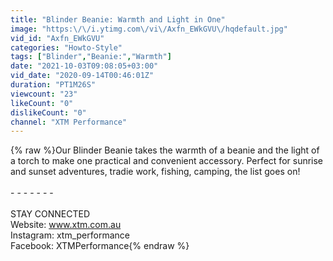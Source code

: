 ```yaml
---
title: "Blinder Beanie: Warmth and Light in One"
image: "https:\/\/i.ytimg.com\/vi\/Axfn_EWkGVU\/hqdefault.jpg"
vid_id: "Axfn_EWkGVU"
categories: "Howto-Style"
tags: ["Blinder","Beanie:","Warmth"]
date: "2021-10-03T09:08:05+03:00"
vid_date: "2020-09-14T00:46:01Z"
duration: "PT1M26S"
viewcount: "23"
likeCount: "0"
dislikeCount: "0"
channel: "XTM Performance"
---
```

{% raw %}Our Blinder Beanie takes the warmth of a beanie and the light of a torch to make one practical and convenient accessory. Perfect for sunrise and sunset adventures, tradie work, fishing, camping, the list goes on!<br /><br />- - - - - - -<br /><br />STAY CONNECTED <br />Website: www.xtm.com.au <br />Instagram: xtm_performance <br />Facebook: XTMPerformance{% endraw %}
